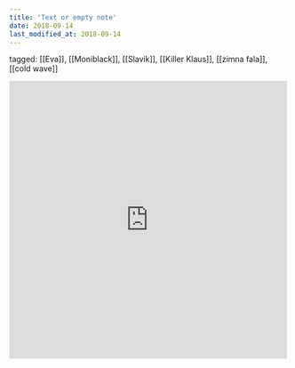 ```yaml
---
title: 'Text or empty note'
date: 2018-09-14
last_modified_at: 2018-09-14
---
```

tagged: [[Eva]], [[Moniblack]], [[Slavik]], [[Killer Klaus]], [[zimna fala]], [[cold wave]]
<iframe allowtransparency="true" class="soundcloud_audio_player" frameborder="0" height="500" src="https://w.soundcloud.com/player/?url=https%3A%2F%2Fapi.soundcloud.com%2Ftracks%2F75234063&amp;visual=true&amp;liking=false&amp;sharing=false&amp;auto_play=false&amp;show_comments=false&amp;continuous_play=false&amp;origin=tumblr" width="500"></iframe>